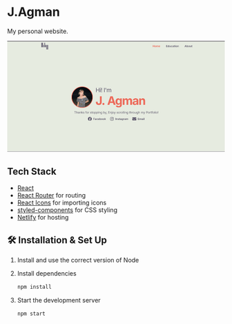 # J.Agman

My personal website.

![demo](./src/images/kantdev_readme.png)

## Tech Stack

- [React](https://reactjs.org/)
- [React Router](https://reactrouter.com/web/guides/quick-start) for routing
- [React Icons](https://react-icons.github.io/react-icons/) for importing icons
- [styled-components](https://styled-components.com/docs/basics) for CSS styling
- [Netlify](https://www.netlify.com/) for hosting

## 🛠 Installation & Set Up

1. Install and use the correct version of Node

2. Install dependencies

   ```sh
   npm install
   ```

3. Start the development server

   ```sh
   npm start
   ```
